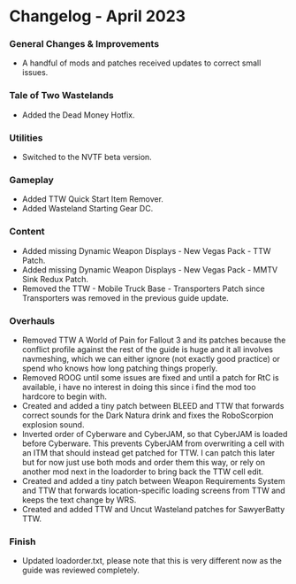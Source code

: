 # Changelog - April 2023

### General Changes & Improvements
- A handful of mods and patches received updates to correct small issues.

### Tale of Two Wastelands
- Added the Dead Money Hotfix.

### Utilities
- Switched to the NVTF beta version.

### Gameplay
- Added TTW Quick Start Item Remover.
- Added Wasteland Starting Gear DC.

### Content
- Added missing Dynamic Weapon Displays - New Vegas Pack - TTW Patch.
- Added missing Dynamic Weapon Displays - New Vegas Pack - MMTV Sink Redux Patch.
- Removed the TTW - Mobile Truck Base - Transporters Patch since Transporters was removed in the previous guide update.

### Overhauls
- Removed TTW A World of Pain for Fallout 3 and its patches because the conflict profile against the rest of the guide is huge and it all involves navmeshing, which we can either ignore (not exactly good practice) or spend who knows how long patching things properly.
- Removed ROOG until some issues are fixed and until a patch for RtC is available, i have no interest in doing this since i find the mod too hardcore to begin with.
- Created and added a tiny patch between BLEED and TTW that forwards correct sounds for the Dark Natura drink and fixes the RoboScorpion explosion sound.
- Inverted order of Cyberware and CyberJAM, so that CyberJAM is loaded before Cyberware. This prevents CyberJAM from overwriting a cell with an ITM that should instead get patched for TTW. I can patch this later but for now just use both mods and order them this way, or rely on another mod next in the loadorder to bring back the TTW cell edit.
- Created and added a tiny patch between Weapon Requirements System and TTW that forwards location-specific loading screens from TTW and keeps the text change by WRS.
- Created and added TTW and Uncut Wasteland patches for SawyerBatty TTW.

### Finish
- Updated loadorder.txt, please note that this is very different now as the guide was reviewed completely.